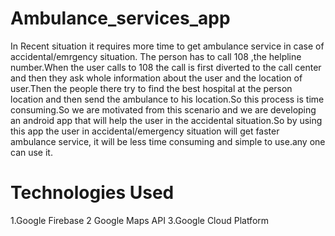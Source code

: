 # Ambulance_services_app
In Recent situation it requires more time to get ambulance service in case of accidental/emrgency situation. The person has to call 108 ,the helpline number.When the user calls to 108 the call is first diverted to the call center and then they ask whole information about the user and the location of user.Then the people there try to find the best hospital at the person location and then send the ambulance to his location.So this process is time consuming.So we are motivated from this scenario and we are developing an android app that will help the user in the accidental situation.So by using  this app the user in accidental/emergency situation will get faster ambulance service, it will be less time consuming and simple to use.any one can use it.
# Technologies Used
1.Google Firebase
2 Google Maps API
3.Google Cloud Platform
